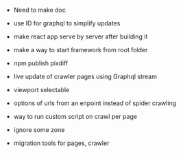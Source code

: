 - Need to make doc
- use ID for graphql to simplify updates
- make react app serve by server after building it
- make a way to start framework from root folder
- npm publish pixdiff

- live update of crawler pages using Graphql stream

- viewport selectable
- options of urls from an enpoint instead of spider crawling
- way to run custom script on crawl per page
- ignore some zone


- migration tools for pages, crawler
